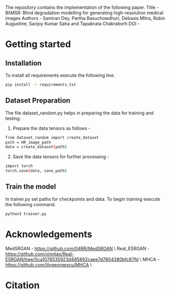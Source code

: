 The repository contains the implementation of the following paper.
Title - BliMSR: Blind degradation modelling for generating high-resolution medical images
Authors - Samiran Dey, Partha Basuchowdhuri, Debasis Mitra, Robin Augustine,  Sanjoy Kumar Saha and Tapabrata Chakraborti
DOI - 

# Getting started

## Installation
To install all requirements execute the following line.
```bash
pip install -r requirements.txt
```

## Dataset Preparation
The file dataset_random.py helps in preparing the data for training and testing. 

1. Prepare the data tensors as follows -
```bash
from dataset_random import create_dataset
path = HR_image_path
data = create_dataset(path)
```

2. Save the data tensors for further processing - 
```bash
import torch
torch.save(data, save_path)
```

## Train the model
In trainer.py set paths for checkpoints and data. To begin training execute the following command.
```bash
python3 trainer.py
```

# Acknowledgements 
MedSRGAN - https://github.com/04RR/MedSRGAN \\
Real_ESRGAN - https://github.com/xinntao/Real-ESRGAN/tree/5ca1078535923d485892caee7d7804380bfc87fd \\
MHCA - https://github.com/lilygeorgescu/MHCA \\

# Citation
```bash

```
